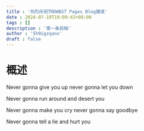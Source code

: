 ```yaml
---
title : '热烈庆祝TRDWBST Pages Blog建成'
date : 2024-07-19T18:09:42+08:00
tags : []
description : '第一条投稿'
author : '5h9igzqanx'
draft : false
---
```

# 概述
Never gonna give you up never gonna let you down

Never gonna run around and desert you

Never gonna make you cry never gonna say goodbye

Never gonna tell a lie and hurt you